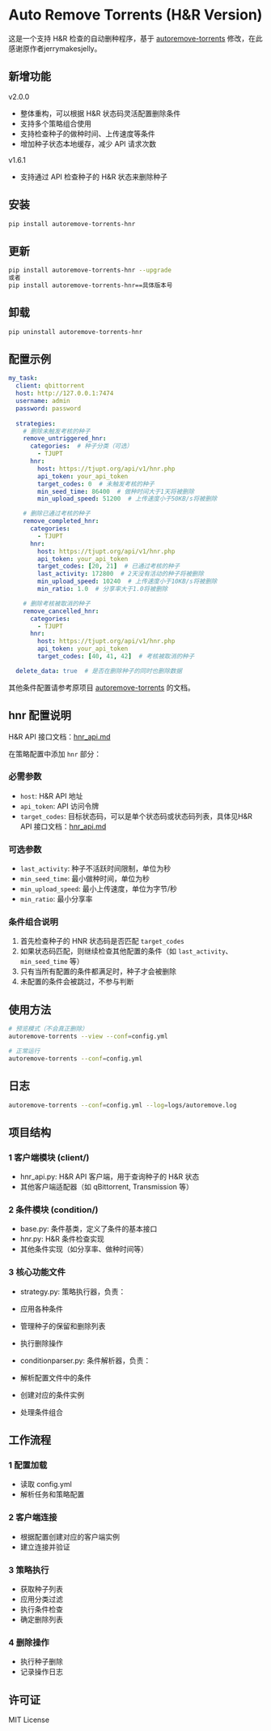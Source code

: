 # Auto Remove Torrents (H&R Version)

这是一个支持 H&R 检查的自动删种程序，基于 [autoremove-torrents](https://github.com/jerrymakesjelly/autoremove-torrents) 修改，在此感谢原作者jerrymakesjelly。

## 新增功能

v2.0.0
- 整体重构，可以根据 H&R 状态码灵活配置删除条件
- 支持多个策略组合使用
- 支持检查种子的做种时间、上传速度等条件
- 增加种子状态本地缓存，减少 API 请求次数

v1.6.1
- 支持通过 API 检查种子的 H&R 状态来删除种子

## 安装

```bash
pip install autoremove-torrents-hnr
```

## 更新

```bash
pip install autoremove-torrents-hnr --upgrade
或者
pip install autoremove-torrents-hnr==具体版本号
```

## 卸载

```bash
pip uninstall autoremove-torrents-hnr
```

## 配置示例

```yaml
my_task:
  client: qbittorrent
  host: http://127.0.0.1:7474
  username: admin
  password: password
  
  strategies:
    # 删除未触发考核的种子
    remove_untriggered_hnr:
      categories:  # 种子分类（可选）
        - TJUPT
      hnr:
        host: https://tjupt.org/api/v1/hnr.php
        api_token: your_api_token
        target_codes: 0  # 未触发考核的种子
        min_seed_time: 86400  # 做种时间大于1天将被删除
        min_upload_speed: 51200  # 上传速度小于50KB/s将被删除

    # 删除已通过考核的种子
    remove_completed_hnr:
      categories:
        - TJUPT
      hnr:
        host: https://tjupt.org/api/v1/hnr.php
        api_token: your_api_token
        target_codes: [20, 21]  # 已通过考核的种子
        last_activity: 172800  # 2天没有活动的种子将被删除
        min_upload_speed: 10240  # 上传速度小于10KB/s将被删除
        min_ratio: 1.0  # 分享率大于1.0将被删除

    # 删除考核被取消的种子
    remove_cancelled_hnr:
      categories:
        - TJUPT
      hnr:
        host: https://tjupt.org/api/v1/hnr.php
        api_token: your_api_token
        target_codes: [40, 41, 42]  # 考核被取消的种子

  delete_data: true  # 是否在删除种子的同时也删除数据
```

其他条件配置请参考原项目 [autoremove-torrents](https://autoremove-torrents.readthedocs.io/zh-cn/latest/) 的文档。

## hnr 配置说明

H&R API 接口文档：[hnr_api.md](https://github.com/tjupt/autoremove-torrents/blob/master/hnr_api.md)

在策略配置中添加 `hnr` 部分：

### 必需参数
- `host`: H&R API 地址
- `api_token`: API 访问令牌
- `target_codes`: 目标状态码，可以是单个状态码或状态码列表，具体见H&R API 接口文档：[hnr_api.md](https://github.com/tjupt/autoremove-torrents/blob/master/hnr_api.md)

### 可选参数
- `last_activity`: 种子不活跃时间限制，单位为秒
- `min_seed_time`: 最小做种时间，单位为秒
- `min_upload_speed`: 最小上传速度，单位为字节/秒
- `min_ratio`: 最小分享率

### 条件组合说明
1. 首先检查种子的 HNR 状态码是否匹配 `target_codes`
2. 如果状态码匹配，则继续检查其他配置的条件（如 `last_activity`、`min_seed_time` 等）
3. 只有当所有配置的条件都满足时，种子才会被删除
4. 未配置的条件会被跳过，不参与判断

## 使用方法

```bash
# 预览模式（不会真正删除）
autoremove-torrents --view --conf=config.yml

# 正常运行
autoremove-torrents --conf=config.yml
```

## 日志

```bash
autoremove-torrents --conf=config.yml --log=logs/autoremove.log
```

## 项目结构
### 1 客户端模块 (client/)
- hnr_api.py: H&R API 客户端，用于查询种子的 H&R 状态
- 其他客户端适配器（如 qBittorrent, Transmission 等）
### 2 条件模块 (condition/)
- base.py: 条件基类，定义了条件的基本接口
- hnr.py: H&R 条件检查实现
- 其他条件实现（如分享率、做种时间等）
### 3 核心功能文件
- strategy.py: 策略执行器，负责：
- 应用各种条件
- 管理种子的保留和删除列表
- 执行删除操作

- conditionparser.py: 条件解析器，负责：
- 解析配置文件中的条件
- 创建对应的条件实例
- 处理条件组合

## 工作流程
### 1 配置加载
- 读取 config.yml
- 解析任务和策略配置
### 2 客户端连接
- 根据配置创建对应的客户端实例
- 建立连接并验证
### 3 策略执行
- 获取种子列表
- 应用分类过滤
- 执行条件检查
- 确定删除列表
### 4 删除操作
- 执行种子删除
- 记录操作日志

## 许可证

MIT License